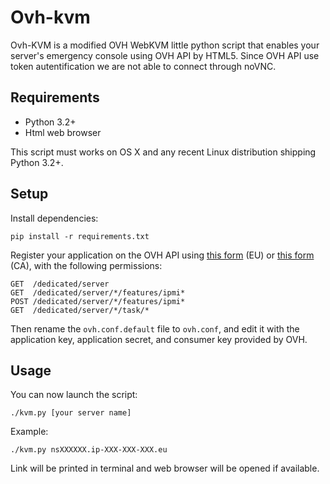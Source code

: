 # Ovh-kvm

Ovh-KVM is a modified OVH WebKVM little python script that enables your server's emergency
console using OVH API by HTML5. Since OVH API use token autentification we are not able to connect through noVNC.

## Requirements

 - Python 3.2+
 - Html web browser

This script must works on OS X and any recent Linux distribution shipping
Python 3.2+.

## Setup

Install dependencies:
```
pip install -r requirements.txt
```

Register your application on the OVH API using
[this form](https://eu.api.ovh.com/createToken/) (EU) or
[this form](https://ca.api.ovh.com/createToken/) (CA), with the following
permissions:
```
GET  /dedicated/server
GET  /dedicated/server/*/features/ipmi*
POST /dedicated/server/*/features/ipmi*
GET  /dedicated/server/*/task/*
```

Then rename the `ovh.conf.default` file to `ovh.conf`, and edit it with the
application key, application secret, and consumer key provided by OVH.

## Usage

You can now launch the script:
```
./kvm.py [your server name]
```

Example:
```
./kvm.py nsXXXXXX.ip-XXX-XXX-XXX.eu
```

Link will be printed in terminal and web browser will be opened if available.



